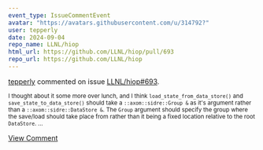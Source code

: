 ```yaml
---
event_type: IssueCommentEvent
avatar: "https://avatars.githubusercontent.com/u/314792?"
user: tepperly
date: 2024-09-04
repo_name: LLNL/hiop
html_url: https://github.com/LLNL/hiop/pull/693
repo_url: https://github.com/LLNL/hiop
---
```


<a href='https://github.com/tepperly' target='_blank'>tepperly</a> commented on issue <a href='https://github.com/LLNL/hiop/pull/693' target='_blank'>LLNL/hiop#693</a>.

<small>I thought about it some more over lunch, and I think `load_state_from_data_store()` and `save_state_to_data_store()` should take a `::axom::sidre::Group &` as it's argument rather than a `::axom::sidre::DataStore &`. The `Group` argument should specify the group where the save/load should take place from rather than it being a fixed location relative to the root `DataStore`. ...</small>

<a href='https://github.com/LLNL/hiop/pull/693' target='_blank'>View Comment</a>